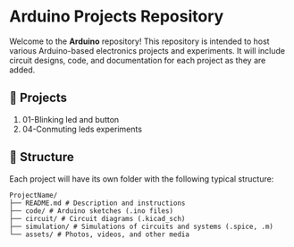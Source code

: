 # Arduino Projects Repository

Welcome to the **Arduino** repository! This repository is intended to host various Arduino-based electronics projects and experiments. It will include circuit designs, code, and documentation for each project as they are added.

## 🔧 Projects

1. 01-Blinking led and button
4. 04-Conmuting leds experiments

## 📁 Structure

Each project will have its own folder with the following typical structure:

```
ProjectName/
├── README.md # Description and instructions
├── code/ # Arduino sketches (.ino files)
├── circuit/ # Circuit diagrams (.kicad_sch)
├── simulation/ # Simulations of circuits and systems (.spice, .m)
└── assets/ # Photos, videos, and other media
 ``` 